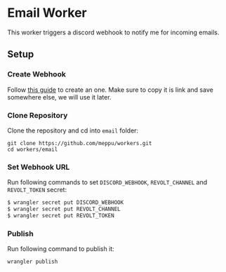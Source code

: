 # Email Worker

This worker triggers a discord webhook to notify me for incoming emails.

## Setup

### Create Webhook

Follow [this guide](https://support.discord.com/hc/en-us/articles/228383668-Intro-to-Webhooks) to create an one. Make sure to copy it is link and save somewhere else, we will use it later.

### Clone Repository

Clone the repository and cd into `email` folder:

```
git clone https://github.com/meppu/workers.git
cd workers/email
```

### Set Webhook URL

Run following commands to set `DISCORD_WEBHOOK`, `REVOLT_CHANNEL` and `REVOLT_TOKEN` secret:

```bash
$ wrangler secret put DISCORD_WEBHOOK
$ wrangler secret put REVOLT_CHANNEL
$ wrangler secret put REVOLT_TOKEN
```

### Publish

Run following command to publish it:

```
wrangler publish
```
